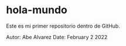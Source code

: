 # hola-mundo
Este es mi primer repositorio dentro de GitHub.

Autor: Abe Alvarez
Date: February 2 2022

